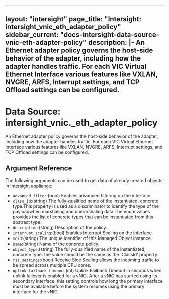 
---
layout: "intersight"
page_title: "Intersight: intersight_vnic_eth_adapter_policy"
sidebar_current: "docs-intersight-data-source-vnic-eth-adapter-policy"
description: |-
An Ethernet adapter policy governs the host-side behavior of the adapter, including how the adapter handles traffic. For each VIC Virtual Ethernet Interface various features like VXLAN, NVGRE, ARFS, Interrupt settings, and TCP Offload settings can be configured.
---

# Data Source: intersight_vnic._eth_adapter_policy
An Ethernet adapter policy governs the host-side behavior of the adapter, including how the adapter handles traffic. For each VIC Virtual Ethernet Interface various features like VXLAN, NVGRE, ARFS, Interrupt settings, and TCP Offload settings can be configured.
## Argument Reference
The following arguments can be used to get data of already created objects in Intersight appliance:
* `advanced_filter`:(bool) Enables advanced filtering on the interface. 
* `class_id`:(string) The fully-qualified name of the instantiated, concrete type.This property is used as a discriminator to identify the type of the payloadwhen marshaling and unmarshaling data.The enum values provides the list of concrete types that can be instantiated from this abstract type. 
* `description`:(string) Description of the policy. 
* `interrupt_scaling`:(bool) Enables Interrupt Scaling on the interface. 
* `moid`:(string) The unique identifier of this Managed Object instance. 
* `name`:(string) Name of the concrete policy. 
* `object_type`:(string) The fully-qualified name of the instantiated, concrete type.The value should be the same as the 'ClassId' property. 
* `rss_settings`:(bool) Receive Side Scaling allows the incoming traffic to be spread across multiple CPU cores. 
* `uplink_failback_timeout`:(int) Uplink Failback Timeout in seconds when uplink failover is enabled for a vNIC. After a vNIC has started using its secondary interface, this setting controls how long the primary interface must be available before the system resumes using the primary interface for the vNIC. 
